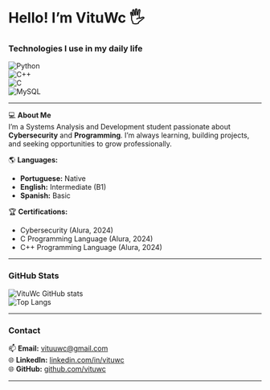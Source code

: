 
# Hello! I’m VituWc 🖐️  

### Technologies I use in my daily life  

![Python](https://img.shields.io/badge/Python-3776AB?style=for-the-badge&logo=python&logoColor=white&color=30363d)  
![C++](https://img.shields.io/badge/C%2B%2B-00599C?style=for-the-badge&logo=c%2B%2B&logoColor=white&color=30363d)  
![C](https://img.shields.io/badge/C-00599C?style=for-the-badge&logo=c&logoColor=white&color=30363d)  
![MySQL](https://img.shields.io/badge/MySQL-4479A1?style=for-the-badge&logo=mysql&logoColor=white&color=30363d)  

---

💻 **About Me**  
I’m a Systems Analysis and Development student passionate about **Cybersecurity** and **Programming**. I’m always learning, building projects, and seeking opportunities to grow professionally.  

🌎 **Languages:**  
- **Portuguese:** Native  
- **English:** Intermediate (B1)  
- **Spanish:** Basic  

🏆 **Certifications:**  
- Cybersecurity (Alura, 2024)  
- C Programming Language (Alura, 2024)  
- C++ Programming Language (Alura, 2024)  

---

### GitHub Stats  

![VituWc GitHub stats](https://github-readme-stats.vercel.app/api?username=vituwc&show_icons=true&theme=transparent)  
![Top Langs](https://github-readme-stats.vercel.app/api/top-langs/?username=vituwc&layout=compact&theme=transparent)  

---

### Contact  

📫 **Email:** vituuwc@gmail.com  
🌐 **LinkedIn:** [linkedin.com/in/vituwc](https://linkedin.com/in/vituwc)  
🌐 **GitHub:** [github.com/vituwc](https://github.com/vituwc)  

---  
